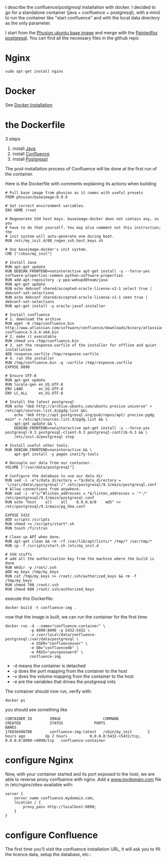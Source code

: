 I describe the confluence/postgresql installation with docker. I decided to go for a standalone container (java + confluence + postgresql), with a mind to run the container like "start confluence" and with the local data directory as the only parameter.

I start from the [Phusion ubuntu base image](https://github.com/phusion/baseimage-docker) and merge with the [Paintedfox postgresql](https://index.docker.io/u/paintedfox/postgresql/). You can find all the necessary files in the github repo: 

# Nginx
```sudo apt-get install nginx```

# Docker
See [Docker Installation](https://www.docker.io/gettingstarted/#h_installation)

# the Dockerfile
3 steps 
1. install [Java](http://java.com/en/)
2. install [Confluence](https://www.atlassian.com/software/confluence)
3. install [Postgresql](http://www.postgresql.org/)

The post-installation process of Confluence will be done at the first run of the container.

Here is the Dockerfile with comments explaining its actions when building

```
# Pull base image from phusion as it comes with useful presets
FROM phusion/baseimage:0.9.9

# Set correct environment variables.
ENV HOME /root

# Regenerate SSH host keys. baseimage-docker does not contain any, so you
# have to do that yourself. You may also comment out this instruction; the
# init system will auto-generate one during boot.
RUN /etc/my_init.d/00_regen_ssh_host_keys.sh

# Use baseimage-docker's init system.
CMD ["/sbin/my_init"]

# Install Java
RUN apt-get update
RUN DEBIAN_FRONTEND=noninteractive apt-get install -y --force-yes software-properties-common python-software-properties
RUN add-apt-repository -y ppa:webupd8team/java
RUN apt-get update
RUN echo debconf shared/accepted-oracle-license-v1-1 select true | debconf-set-selections
RUN echo debconf shared/accepted-oracle-license-v1-1 seen true | debconf-set-selections
RUN apt-get install -y oracle-java7-installer

# Install confluence
# 1. download the archive
RUN wget -O /tmp/confluence.bin http://www.atlassian.com/software/confluence/downloads/binary/atlassian-confluence-5.4.4-x64.bin
# 2. make it executable
RUN chmod u+x /tmp/confluence.bin
# 3. set the response.varfile of the installer for offline and quiet installation
ADD response.varfile /tmp/response.varfile
# 4. run the installer 
RUN /tmp/confluence.bin -q -varfile /tmp/response.varfile
EXPOSE 8090

# Ensure UTF-8
RUN apt-get update
RUN locale-gen en_US.UTF-8
ENV LANG       en_US.UTF-8
ENV LC_ALL     en_US.UTF-8

# Install the latest postgresql
RUN echo "deb http://archive.ubuntu.com/ubuntu precise universe" > /etc/apt/sources.list.d/pgdg.list &&\
    echo "deb http://apt.postgresql.org/pub/repos/apt/ precise-pgdg main" > /etc/apt/sources.list.d/pgdg.list && \
    apt-get update && \
    DEBIAN_FRONTEND=noninteractive apt-get install -y --force-yes postgresql-9.3 postgresql-client-9.3 postgresql-contrib-9.3 && \
    /etc/init.d/postgresql stop

# Install useful other tools.
RUN DEBIAN_FRONTEND=noninteractive && \
    apt-get install -y pwgen inotify-tools

# Decouple our data from our container.
VOLUME ["/var/data/postgresql"]

# Configure the database to use our data dir
RUN sed -i -e"s/data_directory =.*$/data_directory = '\/var\/data\/postgresql'/" /etc/postgresql/9.3/main/postgresql.conf
# Allow connections from anywhere.
RUN sed -i -e"s/^#listen_addresses =.*$/listen_addresses = '*'/" /etc/postgresql/9.3/main/postgresql.conf
RUN echo "host    all    all    0.0.0.0/0    md5" >> /etc/postgresql/9.3/main/pg_hba.conf

EXPOSE 5432
ADD scripts /scripts
RUN chmod +x /scripts/start*.sh
RUN touch /firstrun

# Clean up APT when done.
RUN apt-get clean && rm -rf /var/lib/apt/lists/* /tmp/* /var/tmp/*
RUN cp -f /scripts/start.sh /etc/my_init.d

# SSH stuffs
# add all the authorisation key from the machine where the build is done
RUN mkdir -p /root/.ssh
ADD my_keys /tmp/my_keys
RUN cat /tmp/my_keys >> /root/.ssh/authorized_keys && rm -f /tmp/my_keys
RUN chmod 700 /root/.ssh
RUN chmod 600 /root/.ssh/authorized_keys
```

execute this Dockerfile:
```
docker build -t confluence-img .
```

now that the image is built, we can run the container for the first time:
```
docker run -d --name="confluence-container" \
           -p 8090:8090 -p 5432:5432 \
           -v /var/local/data/confluence-postgresql:/var/data/postgresql \
           -e USER="confluenceuser" \
           -e DB="confluencedb" \
           -e PASS="yourpassword" \
           confluence-img
```

- -d means the container is detached
- -p does the port mapping from the container to the host
- -v does the volume mapping from the container to the host
- -e are the variables that drives the postgresql inits

The container should now run, verify with:
```
docker ps
```

you should see something like 
```
CONTAINER ID        IMAGE                   COMMAND             CREATED             STATUS              PORTS                                            NAMES
178b56498780        confluence-img:latest   /sbin/my_init       2 hours ago         Up 2 hours          0.0.0.0:5432->5432/tcp, 0.0.0.0:8090->8090/tcp   confluence-container
```

# configure Nginx
Now, with your container started and its port exposed to the host, we are able to reverse proxy confluence with nginx.
Add a www.mydomain.com file in /etc/nginx/sites-available with:
```
server {
    server_name confluence.mydomain.com;
    location / {
        proxy_pass http://localhost:8090;
    }
}
```

# configure Confluence
The first time you'll visit the confluence installation URL, it will ask you to fill the licence data, setup the database, etc.:


